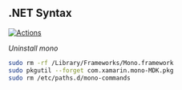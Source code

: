 ## .NET Syntax

[![Actions](https://github.com/wk-j/dotnet-syntax/workflows/dotnet/badge.svg)](https://github.com/wk-j/dotnet-syntax/actions)

*Uninstall mono*

```bash
sudo rm -rf /Library/Frameworks/Mono.framework
sudo pkgutil --forget com.xamarin.mono-MDK.pkg
sudo rm /etc/paths.d/mono-commands
```